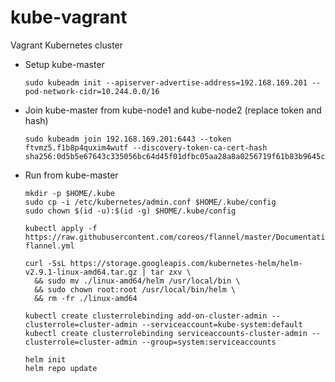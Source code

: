 # kube-vagrant
Vagrant Kubernetes cluster

- Setup kube-master
  ```
  sudo kubeadm init --apiserver-advertise-address=192.168.169.201 --pod-network-cidr=10.244.0.0/16
  ```

- Join kube-master from kube-node1 and kube-node2 (replace token and hash)
  ```
  sudo kubeadm join 192.168.169.201:6443 --token ftvmz5.f1b8p4quxim4wutf --discovery-token-ca-cert-hash sha256:0d5b5e67643c335056bc64d45f01dfbc05aa28a8a0256719f61b83b9645c2ff2
  ```

- Run from kube-master
  ```
  mkdir -p $HOME/.kube
  sudo cp -i /etc/kubernetes/admin.conf $HOME/.kube/config
  sudo chown $(id -u):$(id -g) $HOME/.kube/config

  kubectl apply -f https://raw.githubusercontent.com/coreos/flannel/master/Documentation/kube-flannel.yml

  curl -SsL https://storage.googleapis.com/kubernetes-helm/helm-v2.9.1-linux-amd64.tar.gz | tar zxv \
    && sudo mv ./linux-amd64/helm /usr/local/bin \
    && sudo chown root:root /usr/local/bin/helm \
    && rm -fr ./linux-amd64

  kubectl create clusterrolebinding add-on-cluster-admin --clusterrole=cluster-admin --serviceaccount=kube-system:default
  kubectl create clusterrolebinding serviceaccounts-cluster-admin --clusterrole=cluster-admin --group=system:serviceaccounts

  helm init
  helm repo update
  ```
